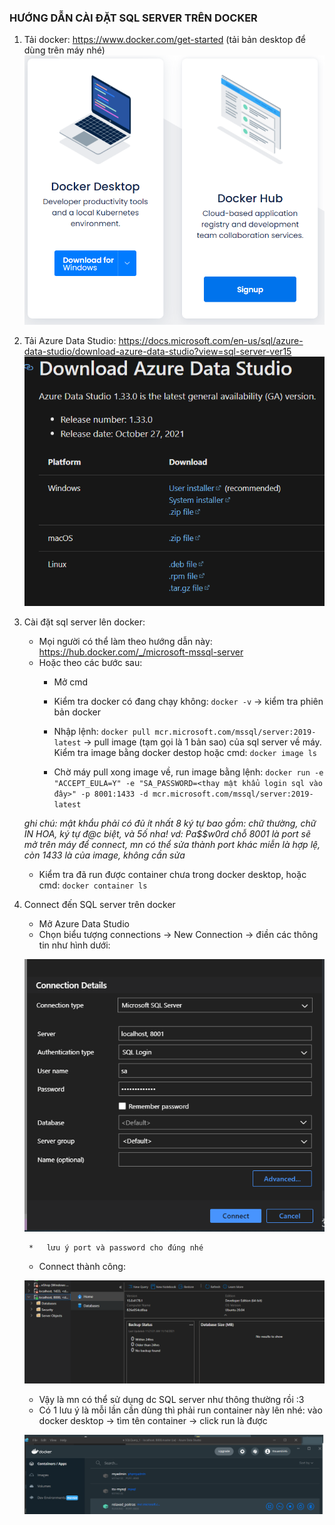 ### HƯỚNG DẪN CÀI ĐẶT SQL SERVER TRÊN DOCKER
1. Tải docker: https://www.docker.com/get-started (tải bản desktop để dùng trên máy nhé)
![docker](/sql-server/Docker.png)
2. Tải Azure Data Studio: https://docs.microsoft.com/en-us/sql/azure-data-studio/download-azure-data-studio?view=sql-server-ver15
![azure](/sql-server/azure.png)

3. Cài đặt sql server lên docker:
	* Mọi người có thể làm theo hướng dẫn này: https://hub.docker.com/_/microsoft-mssql-server
	* Hoặc theo các bước sau:
		+ Mở cmd
		+ Kiểm tra docker có đang chạy không: ```docker -v``` -> kiểm tra phiên bản docker
		+ Nhập lệnh: ```docker pull mcr.microsoft.com/mssql/server:2019-latest``` -> pull image (tạm gọi là 1 bản sao) của sql server về máy. Kiểm tra image bằng docker destop hoặc cmd: ```docker image ls```
	
		+ Chờ máy pull xong image về, run image bằng lệnh: ```docker run -e "ACCEPT_EULA=Y" -e "SA_PASSWORD=<thay mật khẩu login sql vào đây>" -p 8001:1433 -d mcr.microsoft.com/mssql/server:2019-latest```
    
    *ghi chú:
	mật khẩu phải có đủ ít nhất 8 ký tự bao gồm: chữ thường, chữ IN HOA, ký tự đ@c biệt, và 5ố nha! vd: Pa$$w0rd chỗ 8001 là port sẽ mở trên máy để connect, mn có thể sửa thành port khác miễn là hợp lệ, còn 1433 là của image, không cần sửa*
	+ Kiểm tra đã run được container chưa trong docker desktop, hoặc cmd: ```docker container ls```
	
4. Connect đến SQL server trên docker
	* Mở Azure Data Studio
	* Chọn biểu tượng connections -> New Connection -> điền các thông tin như hình dưới:
  
    ![connectsql](/sql-server/connectsql.png)

		*	lưu ý port và password cho đúng nhé
	* Connect thành công:

    ![ok](/sql-server/connectok.png)

	* Vậy là mn có thể sử dụng dc SQL server như thông thường rồi :3
	* Có 1 lưu ý là mỗi lần cần dùng thì phải run container này lên nhé: vào docker desktop -> tìm tên container -> click run là được
    
    ![run container](/sql-server/runcontainer.png)
	
	
